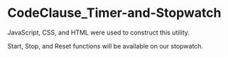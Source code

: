 # CodeClause_Timer-and-Stopwatch

JavaScript, CSS, and HTML were used to construct this utility.

Start, Stop, and Reset functions will be available on our stopwatch.
